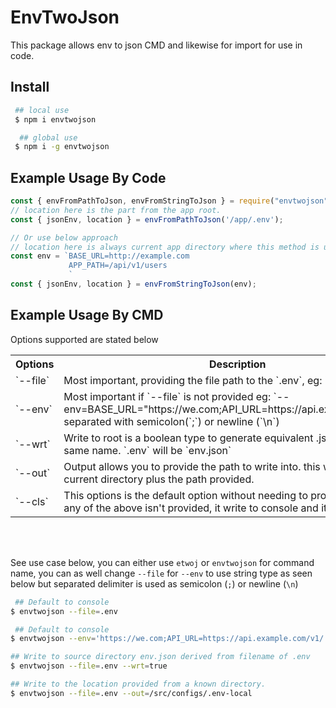 # EnvTwoJson

This package allows env to json CMD and likewise for import for use in code.

## Install

```sh
 ## local use
 $ npm i envtwojson

  ## global use
 $ npm i -g envtwojson
```

## Example Usage By Code

```ts
const { envFromPathToJson, envFromStringToJson } = require("envtwojson");
// location here is the part from the app root.
const { jsonEnv, location } = envFromPathToJson('/app/.env'); 

// Or use below approach
// location here is always current app directory where this method is used and env data are always separated by newline.
const env = `BASE_URL=http://example.com
			 APP_PATH=/api/v1/users
			 `			 
const { jsonEnv, location } = envFromStringToJson(env); 
```



## Example Usage By CMD
 
Options supported are stated below

<table>
	<tr><th width="10%">Options</th> <th width="50%">Description</th> <th width="40%">Value</th></tr>
	<tr>
		<td>`--file`</td>
		<td>Most important, providing the file path to the `.env`,  eg: `--file=.env`</td>
		<td>`users/configs/.env` or `src/.env` etc,</td>
	</tr>
	<tr>
		<td>`--env`</td>
		<td>Most important if `--file` is not provided eg: `--env=BASE_URL="https://we.com;API_URL=https://api.example.com/v1/"`, separated with semicolon(`;`) or newline (`\n`)</td>
		<td>`--env="API_BASE_URL=users/configs/.env; CARD_NO=13313`</td>
	</tr>
	<tr>
		<td>`--wrt`</td>
		<td>Write to root is a boolean type to generate equivalent .json version of same name. `.env` will be `env.json`</td> 
		<td>`true|false`  or `1|0`, eg: `--wrt=true`</td>
	</tr>
	<tr>
		<td>`--out`</td> 
		<td>Output allows you to provide the path to write into. this will write from current directory plus the path provided.</td> 
		<td>`--output=/users/configs`</td>
	</tr>
	<tr>
		<td>`--cls`</td> 
		<td>This options is the default option without needing to provide the flag, if any of the above isn't provided, it write to console and it is a boolean type</td>
		<td>`--cls=true`</td>
	</tr>
</table>
<br><br>


See use case below, you can either use `etwoj` or `envtwojson` for command name, you can as well change `--file` for `--env` to use string type as seen below but separated delimiter is used as semicolon (`;`) or newline (`\n`)

```sh
 ## Default to console
$ envtwojson --file=.env 

 ## Default to console
$ envtwojson --env='https://we.com;API_URL=https://api.example.com/v1/'

## Write to source directory env.json derived from filename of .env
$ envtwojson --file=.env --wrt=true 

## Write to the location provided from a known directory.
$ envtwojson --file=.env --out=/src/configs/.env-local 

```
